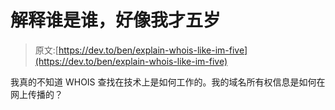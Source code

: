 # 解释谁是谁，好像我才五岁

> 原文:[https://dev.to/ben/explain-whois-like-im-five](https://dev.to/ben/explain-whois-like-im-five)

我真的不知道 WHOIS 查找在技术上是如何工作的。我的域名所有权信息是如何在网上传播的？